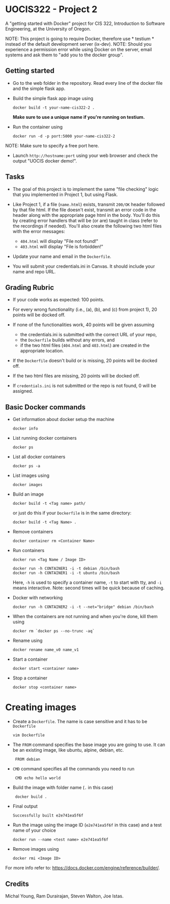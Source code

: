 # UOCIS322 - Project 2 #

A "getting started with Docker" project for CIS 322, Introduction to Software Engineering, at the University of Oregon.

NOTE: This project is going to require Docker, therefore use * testium * instead of the default development server (ix-dev).
NOTE: Should you experience a permission error while using Docker on the server, email systems and ask them to "add you to the docker group".

## Getting started

* Go to the web folder in the repository. Read every line of the docker file and the simple flask app.

* Build the simple flask app image using

  ```
  docker build -t your-name-cis322-2 .
  ```
  **Make sure to use a unique name if you're running on testium.**
* Run the container using

  ```
  docker run -d -p port:5000 your-name-cis322-2
  ```
NOTE: Make sure to specify a free port here.
* Launch `http://hostname:port` using your web browser and check the output "UOCIS docker demo!".

## Tasks

* The goal of this project is to implement the same "file checking" logic that you implemented in Project 1, but using Flask.

* Like Project 1, if a file (`name.html`) exists, transmit `200/OK` header followed by that file html. If the file doesn't exist, transmit an error code in the header along with the appropriate page html in the body. You'll do this by creating error handlers that will be (or are) taught in class (refer to the recordings if needed). You'll also create the following two html files with the error messages:
    * `404.html` will display "File not found!"
    * `403.html` will display "File is forbidden!"

* Update your name and email in the `Dockerfile`.

* You will submit your credentials.ini in Canvas. It should include your name and repo URL.

## Grading Rubric
* If your code works as expected: 100 points.

* For every wrong functionality (i.e., (a), (b), and (c) from project 1), 20 points will be docked off.

* If none of the functionalities work, 40 points will be given assuming
    * the credentials.ini is submitted with the correct URL of your repo,
    * the `Dockerfile` builds without any errors, and
    * if the two html files (`404.html` and `403.html`) are created in the appropriate location.

* If the `Dockerfile` doesn't build or is missing, 20 points will be docked off.

* If the two html files are missing, 20 points will be docked off.

* If `credentials.ini` is not submitted or the repo is not found, 0 will be assigned.

## Basic Docker commands

* Get information about docker setup the machine

  ```
  docker info
  ```

* List running docker containers

  ```
  docker ps
  ```

* List all docker containers

  ```
  docker ps -a
  ```

* List images using

  ```
  docker images
  ```

* Build an image

  ```
  docker build -t <Tag name> path/
  ```

  or just do this if your `Dockerfile` is in the same directory:
  ```
  docker build -t <Tag Name> .
  ```

* Remove containers

  ```
  docker container rm <Container Name>
  ```

* Run containers
  ```
  docker run <Tag Name / Image ID>
  ```

  ```
  docker run -h CONTAINER1 -i -t debian /bin/bash
  docker run -h CONTAINER1 -i -t ubuntu /bin/bash
  ```

  Here, `-h` is used to specify a container name, `-t` to start with tty, and `-i` means interactive. Note: second times will be quick because of caching.

* Docker with networking

  ```
  docker run -h CONTAINER2 -i -t --net="bridge" debian /bin/bash
  ```

* When the containers are not running and when you're done, kill them using

  ```
  docker rm `docker ps --no-trunc -aq`
  ```

* Rename using

  ```
  docker rename name_v0 name_v1
  ```

* Start a container

  ```
  docker start <container name>
  ```

* Stop a container

  ```
  docker stop <container name>
  ```

# Creating images

* Create a `Dockerfile`. The name is case sensitive and it has to be `Dockerfile`

  ```
  vim Dockerfile
  ```

* The `FROM` command specifies the base image you are going to use. It can be an existing image, like ubuntu, alpine, debian, etc.

  ```
   FROM debian
  ```

* `CMD` command specifies all the commands you need to run

  ```
   CMD echo hello world
  ```

* Build the image with folder name (`.` in this case)

  ```
   docker build .
  ```

* Final output
  ```
  Successfully built e2e741ea5f6f  
  ```

* Run the image using the image ID (`e2e741ea5f6f` in this case) and a test name of your choice

  ```
  docker run --name <test name> e2e741ea5f6f
  ```

* Remove images using

  ```
  docker rmi <Image ID>
  ```

For more info refer to: https://docs.docker.com/engine/reference/builder/.

## Credits

Michal Young, Ram Durairajan, Steven Walton, Joe Istas.
